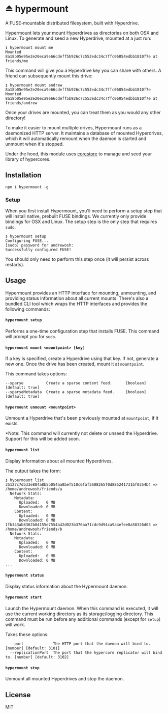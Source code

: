 # ⏏️ hypermount
A FUSE-mountable distributed filesystem, built with Hyperdrive.

Hypermount lets your mount Hyperdrives as directories on both OSX and Linux. To generate and seed a new Hyperdrive, mounted at a  just run:
```
❯ hypermount mount me
Mounted 8a18b05e95e2e20eca9e66cdeff5b926c7c553edc34c7ffc06054edbb1810f7e at friends/me
```
This command will give you a Hyperdrive key you can share with others. A friend can subsequently mount this drive:
```
❯ hypermount mount andrew 8a18b05e95e2e20eca9e66cdeff5b926c7c553edc34c7ffc06054edbb1810f7e
Mounted 8a18b05e95e2e20eca9e66cdeff5b926c7c553edc34c7ffc06054edbb1810f7e at friends/andrew
```

Once your drives are mounted, you can treat them as you would any other directory!

To make it easier to mount multiple drives, Hypermount runs as a daemonized HTTP server. It maintains a database of mounted Hyperdrives, which it will automatically remount when the daemon is started and unmount when it's stopped.

Under the hood, this module uses [corestore](https://github.com/andrewosh/corestore) to manage and seed your library of hypercores.

## Installation
```
npm i hypermount -g
```

### Setup

When you first install Hypermount, you'll need to perform a setup step that will install native, prebuilt FUSE bindings. We currently only provide bindings for OSX and Linux. The setup step is the only step that requires `sudo`.
```
❯ hypermount setup
Configuring FUSE...
[sudo] password for andrewosh:
Successfully configured FUSE!
```

You should only need to perform this step once (it will persist across restarts).

## Usage

Hypermount provides an HTTP interface for mounting, unmounting, and providing status information about all current mounts. There's also a bundled CLI tool which wraps the HTTP interfaces and provides the following commands:

#### `hypermount setup`
Performs a one-time configuration step that installs FUSE. This command will prompt you for `sudo`.

#### `hypermount mount <mountpoint> [key]`
If a key is specified, create a Hyperdrive using that key. If not, generate a new one. Once the drive has been created, mount it at `mountpoint`.

This command takes options:
```
--sparse          Create a sparse content feed.      [boolean] [default: true]
--sparseMetadata  Create a sparse metadata feed.     [boolean] [default: true]
```

#### `hypermount unmount <mountpoint>`
Unmount a Hyperdrive that's been previously mounted at `mountpoint`, if it exists.

*Note: This command will currently not delete or unseed the Hyperdrive. Support for this will be added soon.

#### `hypermount list`
Display information about all mounted Hyperdrives.

The output takes the form:
```
❯ hypermount list
35127c7db33e884a8b5b054aa8bef510c6faf3688265f0d885241731bf0354b4 => /home/andrewosh/friends/a
  Network Stats:
    Metadata:
      Uploaded:   0 MB
      Downloaded: 0 MB
    Content:
      Uploaded:   0 MB
      Downloaded: 0 MB
1fb343ab8362b84155e7554a42d023b376aa71cdc9d94ca9a4efee8a58326d03 => /home/andrewosh/friends/b
  Network Stats:
    Metadata:
      Uploaded:   0 MB
      Downloaded: 0 MB
    Content:
      Uploaded:   0 MB
      Downloaded: 0 MB
...
```

#### `hypermount status`
Display status information about the Hypermount daemon.

#### `hypermount start`
Launch the Hypermount daemon. When this command is executed, it will use the current working directory as its storage/logging directory. This command must be run before any additional commands (except for `setup`) will work.

Takes these options:
```
  --port             The HTTP port that the daemon will bind to. [number] [default: 3101]
  --replicationPort  The port that the hypercore replicator will bind to. [number] [default: 3102]
```

#### `hypermount stop`
Unmount all mounted Hyperdrives and stop the daemon.

## License

MIT
